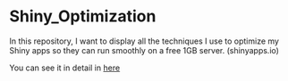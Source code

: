 # Shiny_Optimization
In this repository, I want to display all the techniques I use to optimize my Shiny apps so they can run smoothly on a free 1GB server. (shinyapps.io)
 
You can see it in detail in [here](https://rpubs.com/Rayland/Shiny_Optimization) 
